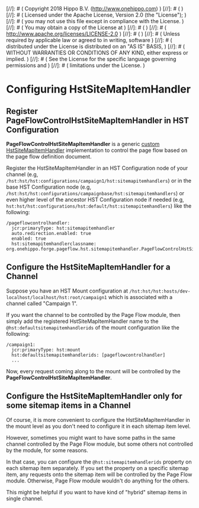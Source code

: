 
[//]: # (  Copyright 2018 Hippo B.V. (http://www.onehippo.com)  )
[//]: # (  )
[//]: # (  Licensed under the Apache License, Version 2.0 (the "License");  )
[//]: # (  you may not use this file except in compliance with the License.  )
[//]: # (  You may obtain a copy of the License at  )
[//]: # (  )
[//]: # (       http://www.apache.org/licenses/LICENSE-2.0  )
[//]: # (  )
[//]: # (  Unless required by applicable law or agreed to in writing, software  )
[//]: # (  distributed under the License is distributed on an "AS IS" BASIS,  )
[//]: # (  WITHOUT WARRANTIES OR CONDITIONS OF ANY KIND, either express or implied.  )
[//]: # (  See the License for the specific language governing permissions and  )
[//]: # (  limitations under the License.  )

# Configuring HstSiteMapItemHandler

## Register PageFlowControlHstSiteMapItemHandler in HST Configuration

**PageFlowControlHstSiteMapItemHandler** is a generic [custom HstSiteMapItemHandler](https://www.onehippo.org/library/concepts/hst-configuration-model/advanced/sitemapitem-handlers.html)
implementation to control the page flow based on the page flow definition document.

Register the HstSiteMapItemHandler in an HST Configuration node of your channel
(e.g, ```/hst:hst/hst:configurations/campaign1/hst:sitemapitemhandlers```)
or in the base HST Configuration node (e.g, ```/hst:hst/hst:configurations/campaignbase/hst:sitemapitemhandlers```)
or even higher level of the ancestor HST Configuration node if needed (e.g, ```hst:hst/hst:configurations/hst:default/hst:sitemapitemhandlers```)
like the following:

```
/pageflowcontrolhandler:
  jcr:primaryType: hst:sitemapitemhandler
  auto.redirection.enabled: true
  enabled: true
  hst:sitemapitemhandlerclassname: org.onehippo.forge.pageflow.hst.sitemapitemhandler.PageFlowControlHstSiteMapItemHandler
```

## Configure the HstSiteMapItemHandler for a Channel

Suppose you have an HST Mount configuration at ```/hst:hst/hst:hosts/dev-localhost/localhost/hst:root/campaign1```
which is associated with a channel called "Campaign 1".

If you want the channel to be controlled by the Page Flow module, then simply add
the registered HstSiteMapItemHandler name to the ```@hst:defaultsitemapitemhandlerids``` of the mount configuration like the following:

```
/campaign1:
  jcr:primaryType: hst:mount
  hst:defaultsitemapitemhandlerids: [pageflowcontrolhandler]
  ...
```

Now, every request coming along to the mount will be controlled by the **PageFlowControlHstSiteMapItemHandler**.

## Configure the HstSiteMapItemHandler only for some sitemap items in a Channel

Of course, it is more convenient to configure the HstSiteMapItemHandler in the mount level
as you don't need to configure it in each sitemap item level.

However, sometimes you might want to have some paths in the same channel controlled by the
Page Flow module, but some others not controlled by the module, for some reasons.

In that case, you can configure the ```@hst:sitemapitemhandlerids``` property on each sitemap item separately. If you set the property on a specific sitemap item, any requests onto the sitemap item will be controlled by the Page Flow module. Otherwise, Page Flow module wouldn't do anything for the others.

This might be helpful if you want to have kind of "hybrid" sitemap items in single channel.

